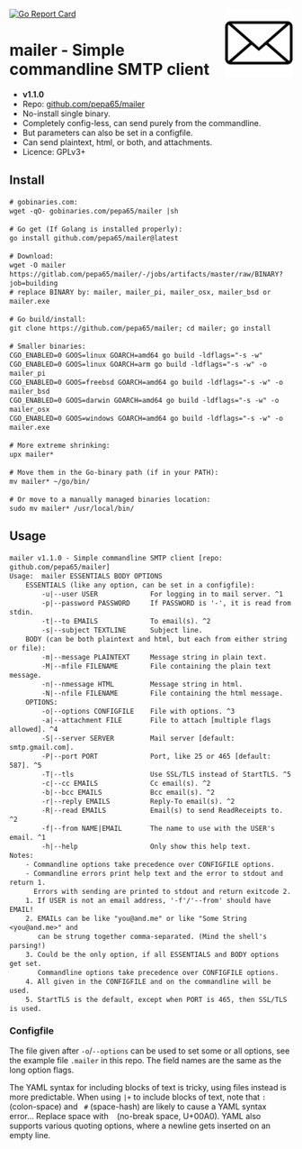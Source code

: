 [![Go Report Card](https://goreportcard.com/badge/github.com/pepa65/mailer)](https://goreportcard.com/report/github.com/pepa65/mailer)
<img src="https://raw.githubusercontent.com/pepa65/mailer/master/mailer.png" width="120" alt="mailer icon" align="right">

# mailer - Simple commandline SMTP client
* **v1.1.0**
* Repo: [github.com/pepa65/mailer](https://github.com/pepa65/mailer)
* No-install single binary.
* Completely config-less, can send purely from the commandline.
* But parameters can also be set in a configfile.
* Can send plaintext, html, or both, and attachments.
* Licence: GPLv3+

## Install
```
# gobinaries.com:
wget -qO- gobinaries.com/pepa65/mailer |sh

# Go get (If Golang is installed properly):
go install github.com/pepa65/mailer@latest

# Download:
wget -O mailer https://gitlab.com/pepa65/mailer/-/jobs/artifacts/master/raw/BINARY?job=building
# replace BINARY by: mailer, mailer_pi, mailer_osx, mailer_bsd or mailer.exe

# Go build/install:
git clone https://github.com/pepa65/mailer; cd mailer; go install

# Smaller binaries:
CGO_ENABLED=0 GOOS=linux GOARCH=amd64 go build -ldflags="-s -w"
CGO_ENABLED=0 GOOS=linux GOARCH=arm go build -ldflags="-s -w" -o mailer_pi
CGO_ENABLED=0 GOOS=freebsd GOARCH=amd64 go build -ldflags="-s -w" -o mailer_bsd
CGO_ENABLED=0 GOOS=darwin GOARCH=amd64 go build -ldflags="-s -w" -o mailer_osx
CGO_ENABLED=0 GOOS=windows GOARCH=amd64 go build -ldflags="-s -w" -o mailer.exe

# More extreme shrinking:
upx mailer*

# Move them in the Go-binary path (if in your PATH):
mv mailer* ~/go/bin/

# Or move to a manually managed binaries location:
sudo mv mailer* /usr/local/bin/
```

## Usage
```
mailer v1.1.0 - Simple commandline SMTP client [repo: github.com/pepa65/mailer]
Usage:  mailer ESSENTIALS BODY OPTIONS
    ESSENTIALS (like any option, can be set in a configfile):
        -u|--user USER             For logging in to mail server. ^1
        -p|--password PASSWORD     If PASSWORD is '-', it is read from stdin.
        -t|--to EMAILS             To email(s). ^2
        -s|--subject TEXTLINE      Subject line.
    BODY (can be both plaintext and html, but each from either string or file):
        -m|--message PLAINTEXT     Message string in plain text.
        -M|--mfile FILENAME        File containing the plain text message.
        -n|--nmessage HTML         Message string in html.
        -N|--nfile FILENAME        File containing the html message.
    OPTIONS:
        -o|--options CONFIGFILE    File with options. ^3
        -a|--attachment FILE       File to attach [multiple flags allowed]. ^4
        -S|--server SERVER         Mail server [default: smtp.gmail.com].
        -P|--port PORT             Port, like 25 or 465 [default: 587]. ^5
        -T|--tls                   Use SSL/TLS instead of StartTLS. ^5
        -c|--cc EMAILS             Cc email(s). ^2
        -b|--bcc EMAILS            Bcc email(s). ^2
        -r|--reply EMAILS          Reply-To email(s). ^2
        -R|--read EMAILS           Email(s) to send ReadReceipts to. ^2
        -f|--from NAME|EMAIL       The name to use with the USER's email. ^1
        -h|--help                  Only show this help text.
Notes:
    - Commandline options take precedence over CONFIGFILE options.
    - Commandline errors print help text and the error to stdout and return 1.
      Errors with sending are printed to stdout and return exitcode 2.
    1. If USER is not an email address, '-f'/'--from' should have EMAIL!
    2. EMAILs can be like "you@and.me" or like "Some String <you@and.me>" and
       can be strung together comma-separated. (Mind the shell's parsing!)
    3. Could be the only option, if all ESSENTIALS and BODY options get set.
       Commandline options take precedence over CONFIGFILE options.
    4. All given in the CONFIGFILE and on the commandline will be used.
    5. StartTLS is the default, except when PORT is 465, then SSL/TLS is used.
```

### Configfile
The file given after `-o`/`--options` can be used to set some or all options,
see the example file `.mailer` in this repo.
The field names are the same as the long option flags.

The YAML syntax for including blocks of text is tricky, using files instead is more predictable.
When using `|+` to include blocks of text, note that `: ` (colon-space) and ` #` (space-hash)
are likely to cause a YAML syntax error... Replace space with ` ` (no-break space, U+00A0).
YAML also supports various quoting options, where a newline gets inserted on an empty line.

